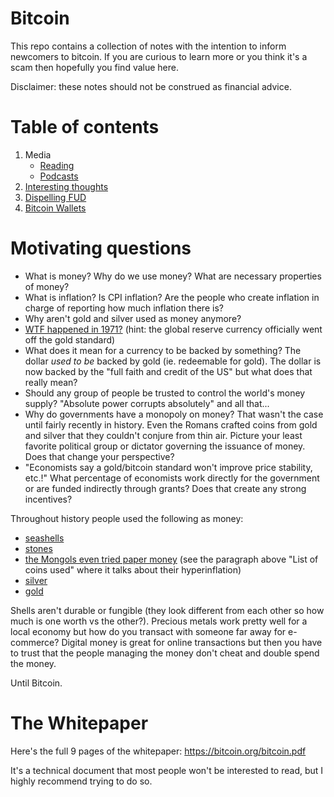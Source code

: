 # Bitcoin

This repo contains a collection of notes with the intention to inform newcomers to bitcoin.
If you are curious to learn more or you think it's a scam then hopefully you find value here.

Disclaimer: these notes should not be construed as financial advice.

# Table of contents
1. Media
   - [Reading]((further-reading.md))
   - [Podcasts](podcasts.md)
2. [Interesting thoughts](thoughts.md)
3. [Dispelling FUD](fud.md)
4. [Bitcoin Wallets](wallets.md)

# Motivating questions
- What is money? Why do we use money? What are necessary properties of money?
- What is inflation? Is CPI inflation? Are the people who create inflation in charge of reporting how much inflation there is?
- Why aren't gold and silver used as money anymore?
- [WTF happened in 1971?](https://wtfhappenedin1971.com/) (hint: the global reserve currency officially went off the gold standard)
- What does it mean for a currency to be backed by something? The dollar _used to be_ backed by gold (ie. redeemable for gold). The dollar is now backed by the "full faith and credit of the US" but what does that really mean?
- Should any group of people be trusted to control the world's money supply? "Absolute power corrupts absolutely" and all that...
- Why do governments have a monopoly on money? That wasn't the case until fairly recently in history. Even the Romans crafted coins from gold and silver that they couldn't conjure from thin air. Picture your least favorite political group or dictator governing the issuance of money. Does that change your perspective?
- "Economists say a gold/bitcoin standard won't improve price stability, etc.!" What percentage of economists work directly for the government or are funded indirectly through grants? Does that create any strong incentives?


Throughout history people used the following as money:
- [seashells](https://en.wikipedia.org/wiki/Shell_money)
- [stones](https://en.wikipedia.org/wiki/Rai_stones)
- [the Mongols even tried paper money](https://en.wikipedia.org/wiki/Yuan_dynasty_coinage) (see the paragraph above "List of coins used" where it talks about their hyperinflation)
- [silver](https://en.wikipedia.org/wiki/Silver_standard)
- [gold](https://en.wikipedia.org/wiki/Gold_standard)

Shells aren't durable or fungible (they look different from each other so how much is one worth vs the other?).
Precious metals work pretty well for a local economy but how do you transact with someone far away for e-commerce?
Digital money is great for online transactions but then you have to trust that the people managing the money don't
cheat and double spend the money.

Until Bitcoin.

# The Whitepaper

Here's the full 9 pages of the whitepaper: https://bitcoin.org/bitcoin.pdf

It's a technical document that most people won't be interested to read, but I highly recommend trying to do so.
